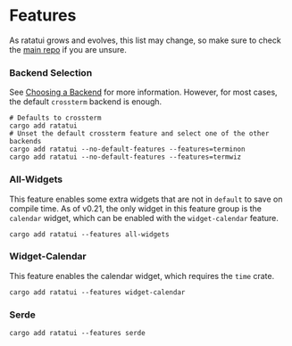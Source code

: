 # Features

As ratatui grows and evolves, this list may change, so make sure to check the
[main repo](./https://github.com/ratatui-org/ratatui) if you are unsure.

### Backend Selection

See [Choosing a Backend](./ch01-02-choosing-a-backend.md) for more information.
However, for most cases, the default `crossterm` backend is enough.

```console
# Defaults to crossterm
cargo add ratatui
# Unset the default crossterm feature and select one of the other backends
cargo add ratatui --no-default-features --features=terminon
cargo add ratatui --no-default-features --features=termwiz
```

### All-Widgets

This feature enables some extra widgets that are not in `default` to save on
compile time. As of v0.21, the only widget in this feature group is the
`calendar` widget, which can be enabled with the `widget-calendar` feature.

```console
cargo add ratatui --features all-widgets
```

### Widget-Calendar

This feature enables the calendar widget, which requires the `time` crate.

```console
cargo add ratatui --features widget-calendar
```

### Serde

```console
cargo add ratatui --features serde
```
